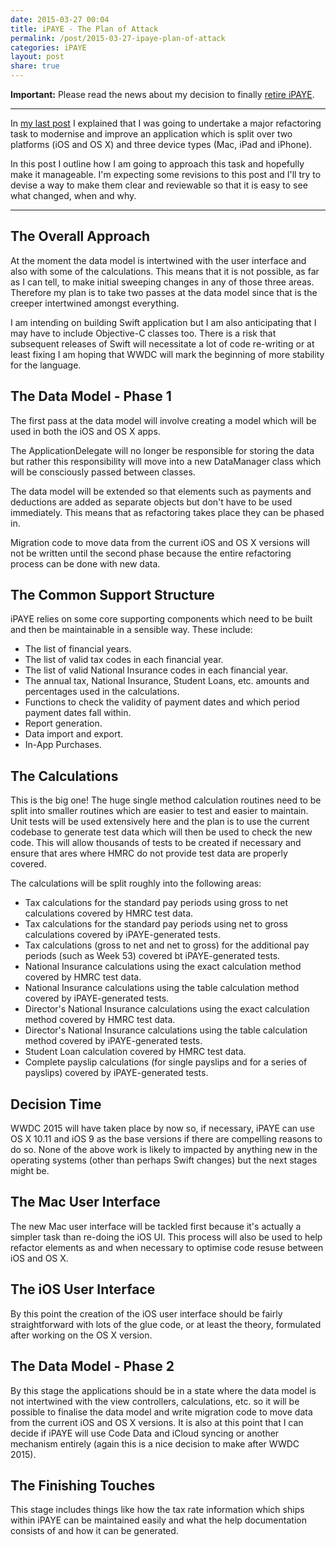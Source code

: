 ```yaml
---
date: 2015-03-27 00:04
title: iPAYE - The Plan of Attack
permalink: /post/2015-03-27-ipaye-plan-of-attack
categories: iPAYE
layout: post
share: true
---
```


**Important:** Please read the news about my decision to finally [retire iPAYE](http://www.swwritings.com/post/2015-10-15-retiring-ipaye/).

---

In [my last post](http://www.swwritings.com/post/2015-03-26-refactoring-ipaye/) I explained that I was going to undertake a major refactoring task to modernise and improve an application which is split over two platforms (iOS and OS X) and three device types (Mac, iPad and iPhone).

In this post I outline how I am going to approach this task and hopefully make it manageable. I'm expecting some revisions to this post and I'll try to devise a way to make them clear and reviewable so that it is easy to see what changed, when and why.

---

## The Overall Approach

At the moment the data model is intertwined with the user interface and also with some of the calculations. This means that it is not possible, as far as I can tell, to make initial sweeping changes in any of those three areas. Therefore my plan is to take two passes at the data model since that is the creeper intertwined amongst everything.

I am intending on building Swift application but I am also anticipating that I may have to include Objective-C classes too. There is a risk that subsequent releases of Swift will necessitate a lot of code re-writing or at least fixing I am hoping that WWDC will mark the beginning of more stability for the language.

## The Data Model - Phase 1

The first pass at the data model will involve creating a model which will be used in both the iOS and OS X apps.

The ApplicationDelegate will no longer be responsible for storing the data but rather this responsibility will move into a new DataManager class which will be consciously  passed between classes.

The data model will be extended so that elements such as payments and deductions are added as separate objects but don't have to be used immediately. This means that as refactoring takes place they can be phased in.

Migration code to move data from the current iOS and OS X versions will not be written until the second phase because the entire refactoring process can be done with new data.

## The Common Support Structure

iPAYE relies on some core supporting components which need to be built and then be maintainable in a sensible way. These include:

* The list of financial years.
* The list of valid tax codes in each financial year.
* The list of valid National Insurance codes in each financial year.
* The annual tax, National Insurance, Student Loans, etc. amounts and percentages used in the calculations.
* Functions to check the validity of payment dates and which period payment dates fall within.
* Report generation.
* Data import and export.
* In-App Purchases.

## The Calculations

This is the big one! The huge single method calculation routines need to be split into smaller routines which are easier to test and easier to maintain. Unit tests will be used extensively here and the plan is to use the current codebase to generate test data which will then be used to check the new code. This will allow thousands of tests to be created if necessary and ensure that ares where HMRC do not provide test data are properly covered.

The calculations will be split roughly into the following areas:

* Tax calculations for the standard pay periods using gross to net calculations covered by HMRC test data.
* Tax calculations for the standard pay periods using net to gross calculations covered by iPAYE-generated tests.
* Tax calculations (gross to net and net to gross) for the additional pay periods (such as Week 53) covered bt iPAYE-generated tests.
* National Insurance calculations using the exact calculation method covered by HMRC test data.
* National Insurance calculations using the table calculation method covered by iPAYE-generated tests.
* Director's National Insurance calculations using the exact calculation method covered by HMRC test data.
* Director's National Insurance calculations using the table calculation method covered by iPAYE-generated tests.
* Student Loan calculation covered by HMRC test data.
* Complete payslip calculations (for single payslips and for a series of payslips) covered by iPAYE-generated tests.

## Decision Time

WWDC 2015 will have taken place by now so, if necessary, iPAYE can use OS X 10.11 and iOS 9 as the base versions if there are compelling reasons to do so. None of the above work is likely to impacted by anything new in the operating systems (other than perhaps Swift changes) but the next stages might be.

## The Mac User Interface

The new Mac user interface will be tackled first because it's actually a simpler task than re-doing the iOS UI. This process will also be used to help refactor elements as and when necessary to optimise code resuse between iOS and OS X.

## The iOS User Interface

By this point the creation of the iOS user interface should be fairly straightforward with lots of the glue code, or at least the theory, formulated after working on the OS X version.

## The Data Model - Phase 2

By this stage the applications should be in a state where the data model is not intertwined with the view controllers, calculations, etc. so it will be possible to finalise the data model and write migration code to move data from the current iOS and OS X versions. It is also at this point that I can decide if iPAYE will use Code Data and iCloud syncing or another mechanism entirely (again this is a nice decision to make after WWDC 2015).

## The Finishing Touches

This stage includes things like how the tax rate information which ships within iPAYE can be maintained easily and what the help documentation consists of and how it can be generated.